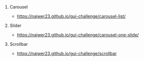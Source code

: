 1. Carousel
	- https://najwer23.github.io/gui-challenge/carousel-list/

2. Slider
	- https://najwer23.github.io/gui-challenge/carousel-one-slide/

3. Scrollbar
	- https://najwer23.github.io/gui-challenge/scrollbar